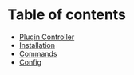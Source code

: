 # Table of contents

* [Plugin Controller](README.md)
* [Installation](INSTALLATION.md)
* [Commands](COMMANDS.md)
* [Config](CONFIG.md)